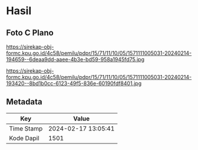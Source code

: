 # Hasil

## Foto C Plano

https://sirekap-obj-formc.kpu.go.id/4c58/pemilu/pdpr/15/71/11/10/05/1571111005031-20240214-194659--6deaa9dd-aaee-4b3e-bd59-958a1945fd75.jpg

https://sirekap-obj-formc.kpu.go.id/4c58/pemilu/pdpr/15/71/11/10/05/1571111005031-20240214-193420--8bd1b0cc-6123-49f5-836e-60190fdf8401.jpg


## Metadata

| Key        | Value               |
| ---------- | ------------------- |
| Time Stamp | 2024-02-17 13:05:41 |
| Kode Dapil | 1501                |



